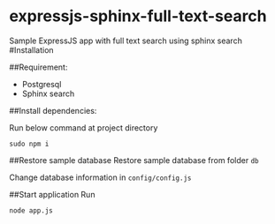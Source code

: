 # expressjs-sphinx-full-text-search
Sample ExpressJS app with full text search using sphinx search
#Installation

##Requirement:

- Postgresql
- Sphinx search

##Install dependencies:

Run below command at project directory
```
sudo npm i
```
##Restore sample database
Restore sample database from folder `db`

Change database information in `config/config.js`

##Start application
Run 
```
node app.js
```
